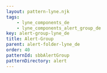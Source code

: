 ```yaml
---
layout: pattern-lyne.njk
tags: 
    - lyne_components_de
    - lyne_components_alert_group_de
key: alert-group-lyne_de
title: Alert-Group
parent: alert-folder-lyne_de
order: 40
patternId: sbbAlertGroup
patternDirectory: alert
---
```

